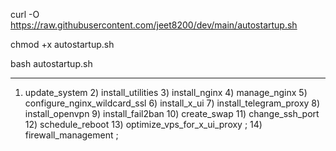 curl -O https://raw.githubusercontent.com/jeet8200/dev/main/autostartup.sh

chmod +x autostartup.sh

bash autostartup.sh

-------------------------------------
1) update_system 
   2) install_utilities 
   3) install_nginx 
   4) manage_nginx 
   5) configure_nginx_wildcard_ssl 
   6) install_x_ui 
   7) install_telegram_proxy 
   8) install_openvpn 
   9) install_fail2ban 
   10) create_swap 
   11) change_ssh_port 
    12) schedule_reboot 
    13) optimize_vps_for_x_ui_proxy ;
     14) firewall_management ;
